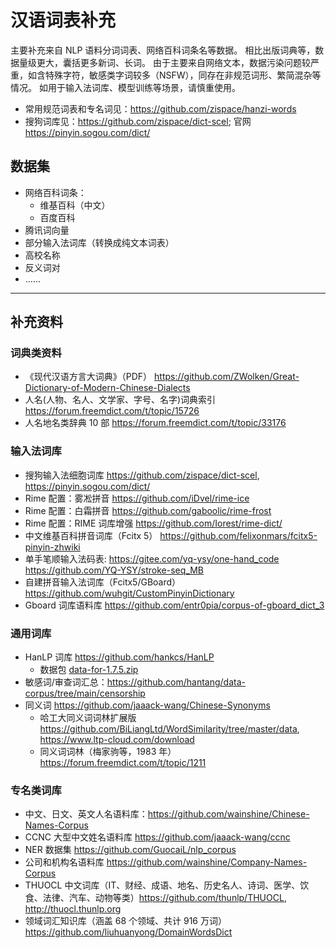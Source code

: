 # 汉语词表补充

主要补充来自 NLP 语料分词词表、网络百科词条名等数据。
相比出版词典等，数据量级更大，囊括更多新词、长词。
由于主要来自网络文本，数据污染问题较严重，如含特殊字符，敏感类字词较多（NSFW），同存在非规范词形、繁简混杂等情况。
如用于输入法词库、模型训练等场景，请慎重使用。

- 常用规范词表和专名词见：<https://github.com/zispace/hanzi-words>
- 搜狗词库见：<https://github.com/zispace/dict-scel>; 官网<https://pinyin.sogou.com/dict/>

## 数据集

- 网络百科词条：
  - 维基百科（中文）
  - 百度百科
- 腾讯词向量
- 部分输入法词库（转换成纯文本词表）
- 高校名称
- 反义词对
- ……

---

## 补充资料

### 词典类资料

- 《现代汉语方言大词典》（PDF） <https://github.com/ZWolken/Great-Dictionary-of-Modern-Chinese-Dialects>
- 人名(人物、名人、文学家、字号、名字)词典索引 https://forum.freemdict.com/t/topic/15726
- 人名地名类辞典 10 部 https://forum.freemdict.com/t/topic/33176

### 输入法词库

- 搜狗输入法细胞词库 <https://github.com/zispace/dict-scel>, <https://pinyin.sogou.com/dict/>
- Rime 配置：雾凇拼音 https://github.com/iDvel/rime-ice
- Rime 配置：白霜拼音 https://github.com/gaboolic/rime-frost
- Rime 配置：RIME 词库增强 https://github.com/Iorest/rime-dict/
- 中文维基百科拼音词库（Fcitx 5） https://github.com/felixonmars/fcitx5-pinyin-zhwiki
- 单手笔顺输入法码表: <https://gitee.com/yq-ysy/one-hand_code> <https://github.com/YQ-YSY/stroke-seq_MB>
- 自建拼音输入法词库（Fcitx5/GBoard） https://github.com/wuhgit/CustomPinyinDictionary
- Gboard 词库语料库 https://github.com/entr0pia/corpus-of-gboard_dict_3

### 通用词库

- HanLP 词库 https://github.com/hankcs/HanLP
  - 数据包 [data-for-1.7.5.zip](https://file.hankcs.com/hanlp/data-for-1.7.5.zip)
- 敏感词/审查词汇总：https://github.com/hantang/data-corpus/tree/main/censorship
- 同义词 https://github.com/jaaack-wang/Chinese-Synonyms
  - 哈工大同义词词林扩展版 https://github.com/BiLiangLtd/WordSimilarity/tree/master/data, https://www.ltp-cloud.com/download
  - 同义词词林（梅家驹等，1983 年） https://forum.freemdict.com/t/topic/1211

### 专名类词库

- 中文、日文、英文人名语料库：https://github.com/wainshine/Chinese-Names-Corpus
- CCNC 大型中文姓名语料库 https://github.com/jaaack-wang/ccnc
- NER 数据集 https://github.com/GuocaiL/nlp_corpus
- 公司和机构名语料库 https://github.com/wainshine/Company-Names-Corpus
- THUOCL 中文词库（IT、财经、成语、地名、历史名人、诗词、医学、饮食、法律、汽车、动物等类）https://github.com/thunlp/THUOCL, http://thuocl.thunlp.org
- 领域词汇知识库（涵盖 68 个领域、共计 916 万词） https://github.com/liuhuanyong/DomainWordsDict
